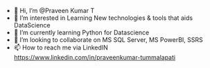 - 👋 Hi, I’m @Praveen Kumar T
- 👀 I’m interested in Learning New technologies & tools that aids DataScience
- 🌱 I’m currently learning Python for Datascience
- 💞️ I’m looking to collaborate on MS SQL Server, MS PowerBI, SSRS
- 📫 How to reach me via LinkedIN https://www.linkedin.com/in/praveenkumar-tummalapati

<!---
tummalapati-pk/tummalapati-pk is a ✨ special ✨ repository because its `README.md` (this file) appears on your GitHub profile.
You can click the Preview link to take a look at your changes.
--->
